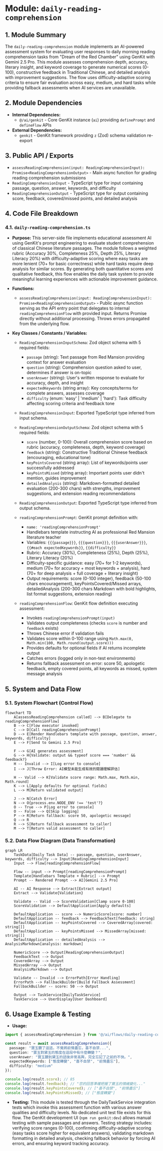 # Module: `daily-reading-comprehension`

## 1. Module Summary

The `daily-reading-comprehension` module implements an AI-powered assessment system for evaluating user responses to daily morning reading comprehension tasks from "Dream of the Red Chamber" using GenKit with Gemini 2.5 Pro. This module assesses comprehension depth, accuracy, literary insight, and keyword coverage to generate numerical scores (0-100), constructive feedback in Traditional Chinese, and detailed analysis with improvement suggestions. The flow uses difficulty-adaptive scoring criteria to ensure fair evaluation across easy, medium, and hard tasks while providing fallback assessments when AI services are unavailable.

## 2. Module Dependencies

* **Internal Dependencies:**
  * `@/ai/genkit` - Core GenKit instance (`ai`) providing `definePrompt` and `defineFlow` APIs
* **External Dependencies:**
  * `genkit` - GenKit framework providing `z` (Zod) schema validation re-export

## 3. Public API / Exports

* `assessReadingComprehension(input: ReadingComprehensionInput): Promise<ReadingComprehensionOutput>` - Main async function for grading reading comprehension submissions
* `ReadingComprehensionInput` - TypeScript type for input containing passage, question, answer, keywords, and difficulty
* `ReadingComprehensionOutput` - TypeScript type for output containing score, feedback, covered/missed points, and detailed analysis

## 4. Code File Breakdown

### 4.1. `daily-reading-comprehension.ts`

* **Purpose:** This server-side file implements educational assessment AI using GenKit's prompt engineering to evaluate student comprehension of classical Chinese literature passages. The module follows a weighted rubric (Accuracy 30%, Completeness 25%, Depth 25%, Literary Literacy 20%) with difficulty-adaptive scoring where easy tasks are more lenient (70+ for basic correctness) while hard tasks require deep analysis for similar scores. By generating both quantitative scores and qualitative feedback, this flow enables the daily task system to provide meaningful learning experiences with actionable improvement guidance.

* **Functions:**
    * `assessReadingComprehension(input: ReadingComprehensionInput): Promise<ReadingComprehensionOutput>` - Public async function serving as the API entry point that delegates to internal `readingComprehensionFlow` with provided input. Returns Promise directly without additional processing. Throws errors propagated from the underlying flow.

* **Key Classes / Constants / Variables:**
    * `ReadingComprehensionInputSchema`: Zod object schema with 5 required fields:
      - `passage` (string): Text passage from Red Mansion providing context for answer evaluation
      - `question` (string): Comprehension question asked to user, determines if answer is on-topic
      - `userAnswer` (string): User's written response to evaluate for accuracy, depth, and insight
      - `expectedKeywords` (string array): Key concepts/terms for complete answers, assesses coverage
      - `difficulty` (enum: 'easy' | 'medium' | 'hard'): Task difficulty affecting scoring criteria and feedback tone

    * `ReadingComprehensionInput`: Exported TypeScript type inferred from input schema.

    * `ReadingComprehensionOutputSchema`: Zod object schema with 5 required fields:
      - `score` (number, 0-100): Overall comprehension score based on rubric (accuracy, completeness, depth, keyword coverage)
      - `feedback` (string): Constructive Traditional Chinese feedback (encouraging, educational tone)
      - `keyPointsCovered` (string array): List of keywords/points user successfully addressed
      - `keyPointsMissed` (string array): Important points user didn't mention, guides improvement
      - `detailedAnalysis` (string): Markdown-formatted detailed evaluation (200-300 chars) with strengths, improvement suggestions, and extension reading recommendations

    * `ReadingComprehensionOutput`: Exported TypeScript type inferred from output schema.

    * `readingComprehensionPrompt`: GenKit prompt definition with:
      - `name: 'readingComprehensionPrompt'`
      - Handlebars template instructing AI as professional Red Mansion literature teacher
      - Variables: `{{{passage}}}`, `{{{question}}}`, `{{{userAnswer}}}`, `{{#each expectedKeywords}}`, `{{difficulty}}`
      - Rubric: Accuracy (30%), Completeness (25%), Depth (25%), Literary Literacy (20%)
      - Difficulty-specific guidance: easy (70+ for 1-2 keywords), medium (70+ for accuracy + most keywords + analysis), hard (70+ for deep analysis + full coverage + literary insight)
      - Output requirements: score (0-100 integer), feedback (50-100 chars encouragement), keyPointsCovered/Missed arrays, detailedAnalysis (200-300 chars Markdown with bold highlights, list format suggestions, extension reading)

    * `readingComprehensionFlow`: GenKit flow definition executing assessment:
      - Invokes `readingComprehensionPrompt(input)`
      - Validates output completeness (checks `score` is number and `feedback` exists)
      - Throws Chinese error if validation fails
      - Validates score within 0-100 range using `Math.max(0, Math.min(100, Math.round(output.score)))`
      - Provides defaults for optional fields if AI returns incomplete output
      - Catches errors (logged only in non-test environments)
      - Returns fallback assessment on error: score 50, apologetic feedback, empty covered points, all keywords as missed, system message analysis

## 5. System and Data Flow

### 5.1. System Flowchart (Control Flow)

```mermaid
flowchart TD
    A[assessReadingComprehension called] --> B[Delegate to readingComprehensionFlow]
    B --> C[Flow executor invoked]
    C --> D[Call readingComprehensionPrompt]
    D --> E[Render Handlebars template with passage, question, answer, keywords, difficulty]
    E --> F[Send to Gemini 2.5 Pro]

    F --> G[AI generates assessment]
    G --> H{Validate: output && typeof score === 'number' && feedback?}
    H -- Invalid --> I[Log error to console]
    I --> J[Throw Error: AI模型未能生成有效的閱讀理解評估]

    H -- Valid --> K[Validate score range: Math.max, Math.min, Math.round]
    K --> L[Apply defaults for optional fields]
    L --> M[Return validated output]

    J --> N[Catch Error]
    N --> O{process.env.NODE_ENV !== 'test'?}
    O -- True --> P[Log error to console]
    O -- False --> Q[Skip logging]
    P --> R[Return fallback: score 50, apologetic message]
    Q --> R
    R --> S[Return fallback assessment to caller]
    M --> T[Return valid assessment to caller]
```

### 5.2. Data Flow Diagram (Data Transformation)

```mermaid
graph LR
    TaskData[Daily Task Data] -- passage, question, userAnswer, keywords, difficulty --> Input[ReadingComprehensionInput]
    Input --> Flow[readingComprehensionFlow]

    Flow -- input --> Prompt[readingComprehensionPrompt]
    Template[Handlebars Template + Rubric] --> Prompt
    Prompt -- Rendered Prompt --> AI[Gemini 2.5 Pro]

    AI -- AI Response --> Extract[Extract output]
    Extract --> Validate{Validation}

    Validate -- Valid --> ScoreValidation[Clamp score 0-100]
    ScoreValidation --> DefaultApplication[Apply defaults]

    DefaultApplication -- score --> NumericScore[score: number]
    DefaultApplication -- feedback --> FeedbackText[feedback: string]
    DefaultApplication -- keyPointsCovered --> CoveredArray[covered: string[]]
    DefaultApplication -- keyPointsMissed --> MissedArray[missed: string[]]
    DefaultApplication -- detailedAnalysis --> AnalysisMarkdown[analysis: markdown]

    NumericScore --> Output[ReadingComprehensionOutput]
    FeedbackText --> Output
    CoveredArray --> Output
    MissedArray --> Output
    AnalysisMarkdown --> Output

    Validate -- Invalid --> ErrorPath[Error Handling]
    ErrorPath --> FallbackBuilder[Build Fallback Assessment]
    FallbackBuilder -- score: 50 --> Output

    Output --> TaskService[DailyTaskService]
    TaskService --> UserDisplay[User Dashboard]
```

## 6. Usage Example & Testing

* **Usage:**
```typescript
import { assessReadingComprehension } from '@/ai/flows/daily-reading-comprehension';

const result = await assessReadingComprehension({
  passage: "寶玉聽了這話，不覺將前情盡忘，喜不自禁...",
  question: "寶玉對黛玉的態度在這段中有什麼轉變？",
  userAnswer: "寶玉聽到黛玉的話後非常高興，完全忘記了之前的不快。",
  expectedKeywords: ["態度轉變", "喜不自禁", "前情盡忘"],
  difficulty: "medium"
});

console.log(result.score); // 85
console.log(result.feedback); // "您的回答準確把握了寶玉的情緒變化..."
console.log(result.keyPointsCovered); // ["喜不自禁", "前情盡忘"]
console.log(result.keyPointsMissed); // ["態度轉變"]
```

* **Testing:** This module is tested through the DailyTaskService integration tests which invoke this assessment function with various answer qualities and difficulty levels. No dedicated unit test file exists for this flow. The GenKit development UI (`npm run genkit:dev`) allows manual testing with sample passages and answers. Testing strategy includes: verifying score ranges (0-100), confirming difficulty-adaptive scoring (easy tasks score higher for equivalent answers), validating markdown formatting in detailed analysis, checking fallback behavior by forcing AI errors, and ensuring keyword tracking accuracy.
